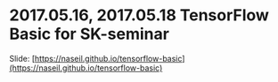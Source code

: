 # 2017.05.16, 2017.05.18 TensorFlow Basic for SK-seminar

Slide: [https://naseil.github.io/tensorflow-basic](https://naseil.github.io/tensorflow-basic)


